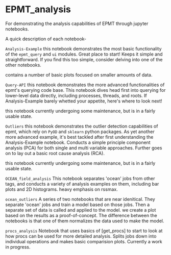 # EPMT_analysis

For demonstrating the analysis capabilities of EPMT through jupyter notebooks.

A quick description of each notebook-


`Analysis-Example`
this notebook demonstrates the most basic functionality of
the `epmt_query` and `ui` modules. Great place to start!
Keeps it simple and straightforward. If you find this too
simple, consider delving into one of the other notebooks.

contains a number of basic plots focused on smaller amounts of data.

`Query-API`
this notebook demonstrates the more advanced functionalities of
epmt's querying code base. This notebook dives head first into
querying for lower-level data directly, including processes,
threads, and roots. If Analysis-Example barely whetted your
appetite, here's where to look next!

this notebook currently undergoing some maintenance, but is in
a fairly usable state.

`Outliers`
this notebook demonstrates the outlier detection capabilities of
epmt, which rely on `PyOD` and `sklearn` python packages. As yet
another more advanced example, it's best tackled after first
understanding the Analysis-Example notebook. Conducts a simple
principle component analysis (PCA) for both single and multi
variable approaches. Further goes on to lay out a basic root
cause analysis (RCA).

this notebook currently undergoing some maintenance, but is in
a fairly usable state.

`OCEAN_field_analysis`
This notebook separates 'ocean' jobs from other tags, and conducts
a variety of analysis examples on them, including bar plots and 
2D histograms. heavy emphasis on rssmax.

`ocean_outliers`
A series of two notebooks that are near idenitical. They separate 
'ocean' jobs and train a model based on those jobs. Then a 
separate set of data is called and applied to the model. we 
create a plot based on the results as a proof-of-concept.
The difference between the notebooks is that one of them normalizes
the data used to make the model.

`procs_analysis`
Notebook that uses basics of [get_procs] to start to look at how 
procs can be used for more detailed analysis. Splits jobs down 
into individual operations and makes basic comparision plots.
Currently a work in progress.


